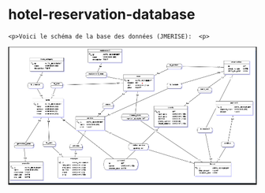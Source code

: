# hotel-reservation-database
    <p>Voici le schéma de la base des données (JMERISE):  <p>
   ![schéma , modèle de la base des données gestion d'hôtel](./images/schema.png)

